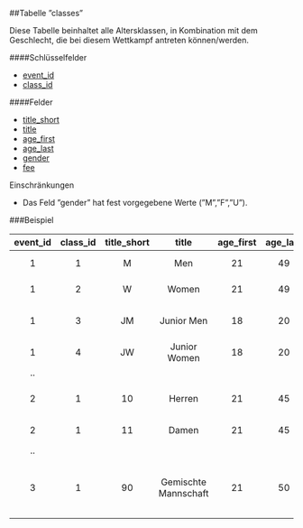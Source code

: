 ##Tabelle ”classes” 

Diese Tabelle beinhaltet alle Altersklassen, in Kombination mit dem Geschlecht, die bei diesem Wettkampf antreten können/werden.

####Schlüsselfelder

* [event_id]
* [class_id]

####Felder

* [title_short]
* [title]
* [age_first]
* [age_last]
* [gender]
* [fee]

Einschränkungen

* Das Feld ”gender” hat fest vorgegebene Werte (”M”,”F”,”U”).

###Beispiel

event_id|class_id|title_short|title|age_first|age_last|gender|fee|Bemerkung
:------:|:------:|:---------:|:---:|:-------:|:------:|:----:|:-:|:---
1|1|M|Men|21|49|M|15.00|International Herren 
1|2|W|Women|21|49|F|15.00|International Frauen
1|3|JM|Junior Men|18|20|M|10.00|International Junioren (männlich)
1|4|JW|Junior Women|18|20|F|10.00|International Juniorinnen
..|
2|1|10|Herren|21|45|M|10|DSB Schützenklassen (Herren)
2|1|11|Damen|21|45|F|10|DSB Damenklassen
..|
3|1|90|Gemischte Mannschaft|21|50|U|25|Gemischte Mannschaft in Alter zwischen 21 und 50 Jahren

[event_id]:kapitel_07.md
[class_id]:kapitel_07.md
[title_short]:kapitel_07.md
[title]:kapitel_07.md
[age_first]:kapitel_07.md
[age_last]:kapitel_07.md
[gender]:kapitel_07.md
[fee]:kapitel_07.md
